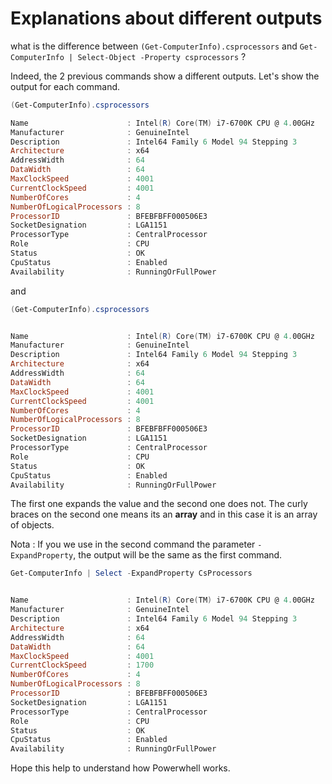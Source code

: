 # Explanations about different outputs


what is the difference between
````(Get-ComputerInfo).csprocessors````
and ````Get-ComputerInfo | Select-Object -Property csprocessors```` ?

Indeed, the 2 previous commands show a different outputs. Let's show the output for each command.

````powershell
(Get-ComputerInfo).csprocessors

Name                      : Intel(R) Core(TM) i7-6700K CPU @ 4.00GHz
Manufacturer              : GenuineIntel
Description               : Intel64 Family 6 Model 94 Stepping 3
Architecture              : x64
AddressWidth              : 64
DataWidth                 : 64
MaxClockSpeed             : 4001
CurrentClockSpeed         : 4001
NumberOfCores             : 4
NumberOfLogicalProcessors : 8
ProcessorID               : BFEBFBFF000506E3
SocketDesignation         : LGA1151
ProcessorType             : CentralProcessor
Role                      : CPU
Status                    : OK
CpuStatus                 : Enabled
Availability              : RunningOrFullPower
````

and

````powershell
(Get-ComputerInfo).csprocessors


Name                      : Intel(R) Core(TM) i7-6700K CPU @ 4.00GHz
Manufacturer              : GenuineIntel
Description               : Intel64 Family 6 Model 94 Stepping 3
Architecture              : x64
AddressWidth              : 64
DataWidth                 : 64
MaxClockSpeed             : 4001
CurrentClockSpeed         : 4001
NumberOfCores             : 4
NumberOfLogicalProcessors : 8
ProcessorID               : BFEBFBFF000506E3
SocketDesignation         : LGA1151
ProcessorType             : CentralProcessor
Role                      : CPU
Status                    : OK
CpuStatus                 : Enabled
Availability              : RunningOrFullPower
````

The first one expands the value and the second one does not. The curly braces on the second one means its an **array** and in this case it is an array of objects.

Nota : If you we use in the second command the parameter ````-ExpandProperty````, the output will be the same as the first command.

````powershell
Get-ComputerInfo | Select -ExpandProperty CsProcessors


Name                      : Intel(R) Core(TM) i7-6700K CPU @ 4.00GHz
Manufacturer              : GenuineIntel
Description               : Intel64 Family 6 Model 94 Stepping 3
Architecture              : x64
AddressWidth              : 64
DataWidth                 : 64
MaxClockSpeed             : 4001
CurrentClockSpeed         : 1700
NumberOfCores             : 4
NumberOfLogicalProcessors : 8
ProcessorID               : BFEBFBFF000506E3
SocketDesignation         : LGA1151
ProcessorType             : CentralProcessor
Role                      : CPU
Status                    : OK
CpuStatus                 : Enabled
Availability              : RunningOrFullPower
````

Hope this help to understand how Powerwhell works.
